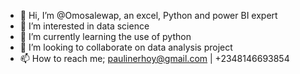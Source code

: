 - 👋 Hi, I’m @Omosalewap, an excel, Python and power BI expert
- 👀 I’m interested in data science
- 🌱 I’m currently learning the use of python
- 💞️ I’m looking to collaborate on data analysis project
- 📫 How to reach me; paulinerhoy@gmail.com | +2348146693854

<!---
Omosalewap/Omosalewap is a ✨ special ✨ repository because its `README.md` (this file) appears on your GitHub profile.
You can click the Preview link to take a look at your changes.
--->
